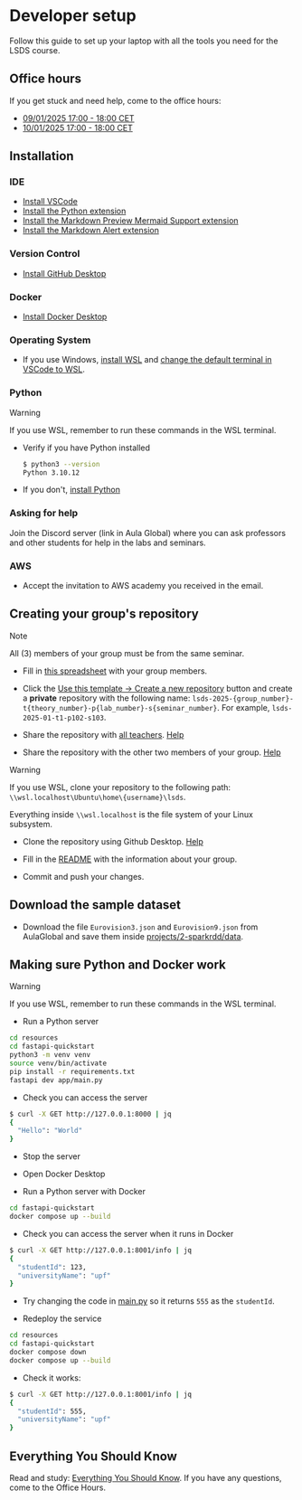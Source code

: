 # Developer setup

Follow this guide to set up your laptop with all the tools you need for the LSDS course.


## Office hours
If you get stuck and need help, come to the office hours:
- [09/01/2025 17:00 - 18:00 CET](meet.google.com/idb-zdbt-xuc)
- [10/01/2025 17:00 - 18:00 CET](meet.google.com/xce-zhjb-qjz)

## Installation

### IDE

- [Install VSCode](https://code.visualstudio.com/download)
- [Install the Python extension](https://marketplace.visualstudio.com/items?itemName=ms-python.python)
- [Install the Markdown Preview Mermaid Support extension](https://marketplace.visualstudio.com/items?itemName=bierner.markdown-mermaid)
- [Install the Markdown Alert extension](https://marketplace.visualstudio.com/items?itemName=yahyabatulu.vscode-markdown-alert)

### Version Control

- [Install GitHub Desktop](https://desktop.github.com/download/)

### Docker

- [Install Docker Desktop](https://www.docker.com/products/docker-desktop/)

### Operating System

- If you use Windows, [install WSL](https://canonical-ubuntu-wsl.readthedocs-hosted.com/en/latest/guides/install-ubuntu-wsl2/) and [change the default terminal in VSCode to WSL](https://stackoverflow.com/questions/44435697/change-the-default-terminal-in-visual-studio-code).

### Python

> [!WARNING]
> If you use WSL, remember to run these commands in the WSL terminal.

- Verify if you have Python installed

    ```zsh
    $ python3 --version
    Python 3.10.12
    ```

- If you don't, [install Python](https://www.python.org/downloads/)

### Asking for help

Join the Discord server (link in Aula Global) where you can ask professors and other students for help in the labs and seminars.

### AWS

- Accept the invitation to AWS academy you received in the email.

## Creating your group's repository

> [!NOTE]
> All (3) members of your group must be from the same seminar.

- Fill in [this spreadsheet](https://docs.google.com/spreadsheets/d/1dZ6m6r7b2M4QpjbJlqoQ2XpHhlhRuUGJauw2goXzXto/edit?usp=sharing) with your group members.

- Click the [Use this template -> Create a new repository](https://github.com/miquelvir/lsds-2025) button and create a **private** repository with the following name: `lsds-2025-{group_number}-t{theory_number}-p{lab_number}-s{seminar_number}`. For example, `lsds-2025-01-t1-p102-s103`.

- Share the repository with [all teachers](./TEACHER_LIST.md). [Help](https://docs.github.com/en/account-and-profile/setting-up-and-managing-your-personal-account-on-github/managing-access-to-your-personal-repositories/inviting-collaborators-to-a-personal-repository#inviting-a-collaborator-to-a-personal-repository)

- Share the repository with the other two members of your group. [Help](https://docs.github.com/en/account-and-profile/setting-up-and-managing-your-personal-account-on-github/managing-access-to-your-personal-repositories/inviting-collaborators-to-a-personal-repository#inviting-a-collaborator-to-a-personal-repository)

> [!WARNING]
> If you use WSL, clone your repository to the following path: `\\wsl.localhost\Ubuntu\home\{username}\lsds`.
> 
> Everything inside `\\wsl.localhost` is the file system of your Linux subsystem.

- Clone the repository using Github Desktop. [Help](https://docs.github.com/en/desktop/adding-and-cloning-repositories/cloning-a-repository-from-github-to-github-desktop)

- Fill in the [README](./README.md) with the information about your group.

- Commit and push your changes.

## Download the sample dataset

- Download the file `Eurovision3.json` and `Eurovision9.json` from AulaGlobal and save them inside [projects/2-sparkrdd/data](./projects/2-sparkrdd/data/).

## Making sure Python and Docker work


> [!WARNING]
> If you use WSL, remember to run these commands in the WSL terminal.

- Run a Python server

```zsh
cd resources
cd fastapi-quickstart
python3 -m venv venv
source venv/bin/activate
pip install -r requirements.txt
fastapi dev app/main.py
```

- Check you can access the server
```zsh
$ curl -X GET http://127.0.0.1:8000 | jq
{
  "Hello": "World"
}
```

- Stop the server

- Open Docker Desktop

- Run a Python server with Docker

```zsh
cd fastapi-quickstart
docker compose up --build
```

- Check you can access the server when it runs in Docker

```zsh
$ curl -X GET http://127.0.0.1:8001/info | jq
{
  "studentId": 123,
  "universityName": "upf"
}
```

- Try changing the code in [main.py](./resources/fastapi-quickstart/app/main.py) so it returns `555` as the `studentId`.

- Redeploy the service
```zsh
cd resources
cd fastapi-quickstart
docker compose down
docker compose up --build
```

- Check it works:

```zsh
$ curl -X GET http://127.0.0.1:8001/info | jq
{
  "studentId": 555,
  "universityName": "upf"
}
```

## Everything You Should Know

Read and study: [Everything You Should Know](https://docs.google.com/presentation/d/1hVYOn-Cs5LHM8l-t4164iZ7BqfINJoJT/edit?usp=sharing&ouid=102931553666282890148&rtpof=true&sd=true). If you have any questions, come to the Office Hours.
